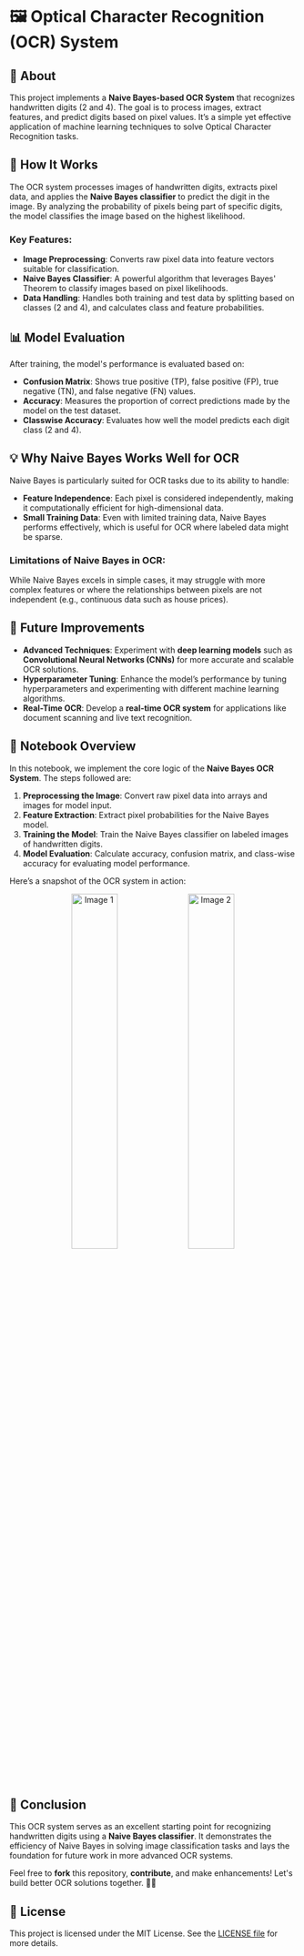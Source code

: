 # 🖼️ Optical Character Recognition (OCR) System

## 🌟 About
This project implements a **Naive Bayes-based OCR System** that recognizes handwritten digits (2 and 4). The goal is to process images, extract features, and predict digits based on pixel values. It’s a simple yet effective application of machine learning techniques to solve Optical Character Recognition tasks.

## 🚀 How It Works
The OCR system processes images of handwritten digits, extracts pixel data, and applies the **Naive Bayes classifier** to predict the digit in the image. By analyzing the probability of pixels being part of specific digits, the model classifies the image based on the highest likelihood.

### Key Features:
- **Image Preprocessing**: Converts raw pixel data into feature vectors suitable for classification.
- **Naive Bayes Classifier**: A powerful algorithm that leverages Bayes' Theorem to classify images based on pixel likelihoods.
- **Data Handling**: Handles both training and test data by splitting based on classes (2 and 4), and calculates class and feature probabilities.

## 📊 Model Evaluation
After training, the model's performance is evaluated based on:
- **Confusion Matrix**: Shows true positive (TP), false positive (FP), true negative (TN), and false negative (FN) values.
- **Accuracy**: Measures the proportion of correct predictions made by the model on the test dataset.
- **Classwise Accuracy**: Evaluates how well the model predicts each digit class (2 and 4).

## 💡 Why Naive Bayes Works Well for OCR
Naive Bayes is particularly suited for OCR tasks due to its ability to handle:
- **Feature Independence**: Each pixel is considered independently, making it computationally efficient for high-dimensional data.
- **Small Training Data**: Even with limited training data, Naive Bayes performs effectively, which is useful for OCR where labeled data might be sparse.

### Limitations of Naive Bayes in OCR:
While Naive Bayes excels in simple cases, it may struggle with more complex features or where the relationships between pixels are not independent (e.g., continuous data such as house prices).

## 🚧 Future Improvements
- **Advanced Techniques**: Experiment with **deep learning models** such as **Convolutional Neural Networks (CNNs)** for more accurate and scalable OCR solutions.
- **Hyperparameter Tuning**: Enhance the model’s performance by tuning hyperparameters and experimenting with different machine learning algorithms.
- **Real-Time OCR**: Develop a **real-time OCR system** for applications like document scanning and live text recognition.

## 📝 Notebook Overview
In this notebook, we implement the core logic of the **Naive Bayes OCR System**. The steps followed are:
1. **Preprocessing the Image**: Convert raw pixel data into arrays and images for model input.
2. **Feature Extraction**: Extract pixel probabilities for the Naive Bayes model.
3. **Training the Model**: Train the Naive Bayes classifier on labeled images of handwritten digits.
4. **Model Evaluation**: Calculate accuracy, confusion matrix, and class-wise accuracy for evaluating model performance.

Here’s a snapshot of the OCR system in action:

<p align="center">
  <img src="https://github.com/user-attachments/assets/130c1b3f-6aa1-404f-b305-47990ff84571" alt="Image 1" width="40%" />
  <img src= "https://github.com/user-attachments/assets/d10438da-d512-4fbf-afbb-602a998f0018" alt="Image 2" width="40%" />
</p>




## 🚀 Conclusion
This OCR system serves as an excellent starting point for recognizing handwritten digits using a **Naive Bayes classifier**. It demonstrates the efficiency of Naive Bayes in solving image classification tasks and lays the foundation for future work in more advanced OCR systems.

Feel free to **fork** this repository, **contribute**, and make enhancements! Let's build better OCR solutions together. 🤝✨

## 📜 License
This project is licensed under the MIT License. See the [LICENSE file](https://github.com/Aymen016/Optical-Character-Recognition/blob/master/LICENSE) for more details.
